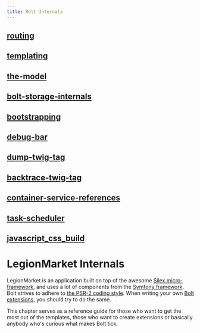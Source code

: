 ```yaml
---
title: Bolt Internals
---
```

## [routing](routing)
## [templating](templating)
## [the-model](the-model)
## [bolt-storage-internals](bolt-storage-internals)
## [bootstrapping](bootstrapping)
## [debug-bar](debug-bar)
## [dump-twig-tag](dump-twig-tag)
## [backtrace-twig-tag](backtrace-twig-tag)
## [container-service-references](container-service-references)
## [task-scheduler](task-scheduler)
## [javascript_css_build](javascript_css_build)

LegionMarket Internals
==============

LegionMarket is an application built on top of the awesome [Silex micro-framework][silex],
and uses a lot of components from the [Symfony framework][comp]. Bolt strives to
adhere to [the PSR-2 coding style][psr2]. When writing your own
[Bolt extensions][ext], you should try to do the same.

This chapter serves as a reference guide for those who want to get the most out
of the templates, those who want to create extensions or basically anybody who's
curious what makes Bolt tick.

[silex]: http://silex.sensiolabs.org
[comp]: http://symfony.com/components
[psr2]: https://github.com/php-fig/fig-standards/blob/master/accepted/PSR-2-coding-style-guide.md
[ext]: extensions/introduction
